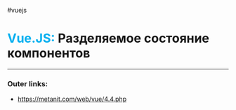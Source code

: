 #vuejs
# <font color="#00b0f0">Vue.JS:</font> Разделяемое состояние компонентов
---
### Outer links:
- https://metanit.com/web/vue/4.4.php